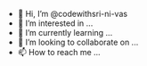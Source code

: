 - 👋 Hi, I’m @codewithsri-ni-vas
- 👀 I’m interested in ...
- 🌱 I’m currently learning ...
- 💞️ I’m looking to collaborate on ...
- 📫 How to reach me ...

<!---
codewithsri-ni-vas/codewithsri-ni-vas is a ✨ special ✨ repository because its `README.md` (this file) appears on your GitHub profile.
You can click the Preview link to take a look at your changes.
--->
